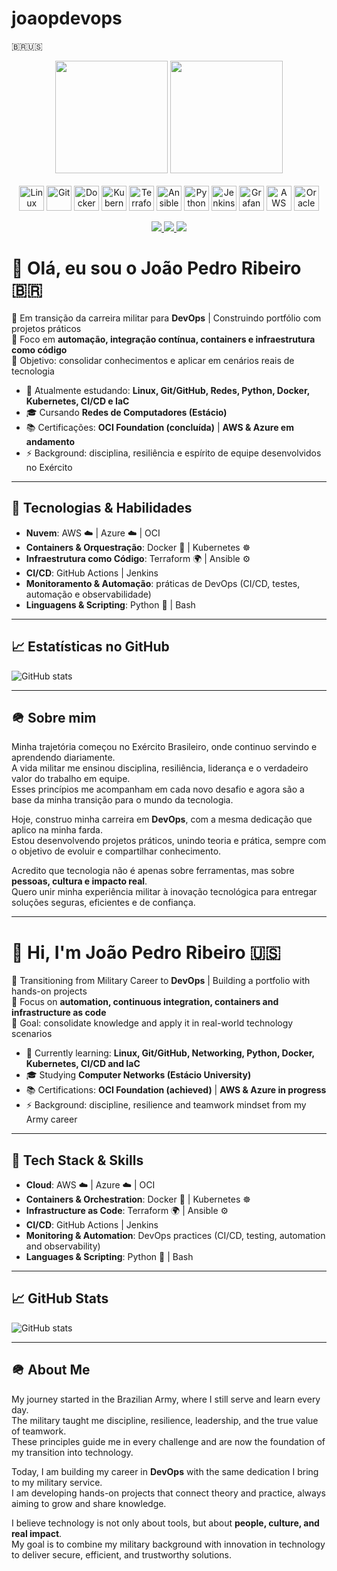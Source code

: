 # joaopdevops

🇧🇷🇺🇸  

<div align="center">
  <!-- GitHub Stats -->
  <img height="180em" src="https://github-readme-stats.vercel.app/api?username=jrib-devops&show_icons=true&theme=tokyonight&include_all_commits=true&count_private=true"/>
  <img height="180em" src="https://github-readme-stats.vercel.app/api/top-langs/?username=jrib-devops&layout=compact&langs_count=8&theme=tokyonight"/>
</div>

<div style="display: inline_block" align="center"><br>
  <!-- Icons de tecnologias -->
  <img align="center" alt="Linux" height="40" width="40" src="https://cdn.jsdelivr.net/gh/devicons/devicon/icons/linux/linux-original.svg">
  <img align="center" alt="Git" height="40" width="40" src="https://cdn.jsdelivr.net/gh/devicons/devicon/icons/git/git-original.svg">
  <img align="center" alt="Docker" height="40" width="40" src="https://cdn.jsdelivr.net/gh/devicons/devicon/icons/docker/docker-original.svg">
  <img align="center" alt="Kubernetes" height="40" width="40" src="https://cdn.jsdelivr.net/gh/devicons/devicon/icons/kubernetes/kubernetes-plain.svg">
  <img align="center" alt="Terraform" height="40" width="40" src="https://cdn.jsdelivr.net/gh/devicons/devicon/icons/terraform/terraform-original.svg">
  <img align="center" alt="Ansible" height="40" width="40" src="https://cdn.jsdelivr.net/gh/devicons/devicon/icons/ansible/ansible-original.svg">
  <img align="center" alt="Python" height="40" width="40" src="https://cdn.jsdelivr.net/gh/devicons/devicon/icons/python/python-original.svg">
  <img align="center" alt="Jenkins" height="40" width="40" src="https://cdn.jsdelivr.net/gh/devicons/devicon/icons/jenkins/jenkins-original.svg">
  <img align="center" alt="Grafana" height="40" width="40" src="https://cdn.jsdelivr.net/gh/devicons/devicon/icons/grafana/grafana-original.svg">
  <img align="center" alt="AWS" height="40" width="40" src="https://cdn.jsdelivr.net/gh/devicons/devicon/icons/amazonwebservices/amazonwebservices-original-wordmark.svg">
  <img align="center" alt="Oracle" height="40" width="40" src="https://cdn.jsdelivr.net/gh/devicons/devicon/icons/oracle/oracle-original.svg">
</div>

<div align="center"><br>
  <!-- Badges de contato -->
  <a href="https://www.linkedin.com/in/jo%C3%A3o-pedro-ribeiro-37156a361" target="_blank">
    <img src="https://img.shields.io/badge/LinkedIn-0077B5?style=for-the-badge&logo=linkedin&logoColor=white"/>
  </a>
  <a href="https://instagram.com/canndidojp" target="_blank">
    <img src="https://img.shields.io/badge/Instagram-E4405F?style=for-the-badge&logo=instagram&logoColor=white"/>
  </a>
  <a href="mailto:jribeiro.devops@gmail.com" target="_blank">
    <img src="https://img.shields.io/badge/Gmail-D14836?style=for-the-badge&logo=gmail&logoColor=white"/>
  </a>
</div>





# 👋 Olá, eu sou o João Pedro Ribeiro 🇧🇷  

🚀 Em transição da carreira militar para **DevOps** | Construindo portfólio com projetos práticos  
📌 Foco em **automação, integração contínua, containers e infraestrutura como código**  
🎯 Objetivo: consolidar conhecimentos e aplicar em cenários reais de tecnologia  

- 🌱 Atualmente estudando: **Linux, Git/GitHub, Redes, Python, Docker, Kubernetes, CI/CD e IaC**  
- 🎓 Cursando **Redes de Computadores (Estácio)**  
- 📚 Certificações: **OCI Foundation (concluída)** | **AWS & Azure em andamento**  
- ⚡ Background: disciplina, resiliência e espírito de equipe desenvolvidos no Exército  

---

## 🔧 Tecnologias & Habilidades  

- **Nuvem**: AWS ☁️ | Azure ☁️ | OCI  
- **Containers & Orquestração**: Docker 🐳 | Kubernetes ☸️  
- **Infraestrutura como Código**: Terraform 🌍 | Ansible ⚙️  
- **CI/CD**: GitHub Actions | Jenkins  
- **Monitoramento & Automação**: práticas de DevOps (CI/CD, testes, automação e observabilidade)  
- **Linguagens & Scripting**: Python 🐍 | Bash  

---

## 📈 Estatísticas no GitHub  

![GitHub stats](https://github-readme-stats.vercel.app/api?username=jrib-devops&show_icons=true&theme=dark)  

---

## 🪖 Sobre mim  

Minha trajetória começou no Exército Brasileiro, onde continuo servindo e aprendendo diariamente.  
A vida militar me ensinou disciplina, resiliência, liderança e o verdadeiro valor do trabalho em equipe.  
Esses princípios me acompanham em cada novo desafio e agora são a base da minha transição para o mundo da tecnologia.  

Hoje, construo minha carreira em **DevOps**, com a mesma dedicação que aplico na minha farda.  
Estou desenvolvendo projetos práticos, unindo teoria e prática, sempre com o objetivo de evoluir e compartilhar conhecimento.  

Acredito que tecnologia não é apenas sobre ferramentas, mas sobre **pessoas, cultura e impacto real**.  
Quero unir minha experiência militar à inovação tecnológica para entregar soluções seguras, eficientes e de confiança.  

---

# 👋 Hi, I'm João Pedro Ribeiro 🇺🇸  

🚀 Transitioning from Military Career to **DevOps** | Building a portfolio with hands-on projects  
📌 Focus on **automation, continuous integration, containers and infrastructure as code**  
🎯 Goal: consolidate knowledge and apply it in real-world technology scenarios  

- 🌱 Currently learning: **Linux, Git/GitHub, Networking, Python, Docker, Kubernetes, CI/CD and IaC**  
- 🎓 Studying **Computer Networks (Estácio University)**  
- 📚 Certifications: **OCI Foundation (achieved)** | **AWS & Azure in progress**  
- ⚡ Background: discipline, resilience and teamwork mindset from my Army career  

---

## 🔧 Tech Stack & Skills  

- **Cloud**: AWS ☁️ | Azure ☁️ | OCI  
- **Containers & Orchestration**: Docker 🐳 | Kubernetes ☸️  
- **Infrastructure as Code**: Terraform 🌍 | Ansible ⚙️  
- **CI/CD**: GitHub Actions | Jenkins  
- **Monitoring & Automation**: DevOps practices (CI/CD, testing, automation and observability)  
- **Languages & Scripting**: Python 🐍 | Bash  

---

## 📈 GitHub Stats  

![GitHub stats](https://github-readme-stats.vercel.app/api?username=jrib-devops&show_icons=true&theme=radical)  

---

## 🪖 About Me  

My journey started in the Brazilian Army, where I still serve and learn every day.  
The military taught me discipline, resilience, leadership, and the true value of teamwork.  
These principles guide me in every challenge and are now the foundation of my transition into technology.  

Today, I am building my career in **DevOps** with the same dedication I bring to my military service.  
I am developing hands-on projects that connect theory and practice, always aiming to grow and share knowledge.  

I believe technology is not only about tools, but about **people, culture, and real impact**.  
My goal is to combine my military background with innovation in technology to deliver secure, efficient, and trustworthy solutions.  



